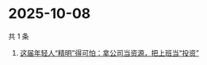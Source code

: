 # 2025-10-08

共 1 条

<!-- BEGIN 36KR -->
<!-- 最后更新时间 2025-10-08 04:27:18 +0800 -->
1. [这届年轻人“精明”得可怕：拿公司当资源，把上班当“投资”](https://36kr.com/p/3468806427170432)
<!-- END 36KR -->
